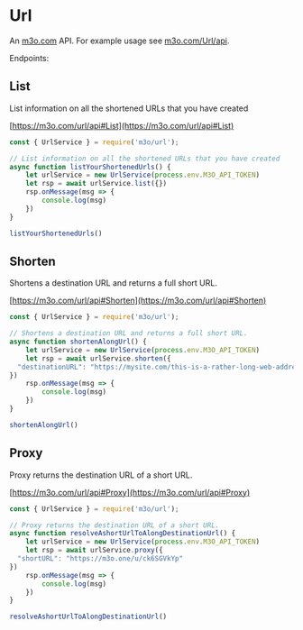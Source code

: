 # Url

An [m3o.com](https://m3o.com) API. For example usage see [m3o.com/Url/api](https://m3o.com/Url/api).

Endpoints:

## List

List information on all the shortened URLs that you have created


[https://m3o.com/url/api#List](https://m3o.com/url/api#List)

```js
const { UrlService } = require('m3o/url');

// List information on all the shortened URLs that you have created
async function listYourShortenedUrls() {
	let urlService = new UrlService(process.env.M3O_API_TOKEN)
	let rsp = await urlService.list({})
	rsp.onMessage(msg => {
		console.log(msg)
	})
}

listYourShortenedUrls()
```
## Shorten

Shortens a destination URL and returns a full short URL.


[https://m3o.com/url/api#Shorten](https://m3o.com/url/api#Shorten)

```js
const { UrlService } = require('m3o/url');

// Shortens a destination URL and returns a full short URL.
async function shortenAlongUrl() {
	let urlService = new UrlService(process.env.M3O_API_TOKEN)
	let rsp = await urlService.shorten({
  "destinationURL": "https://mysite.com/this-is-a-rather-long-web-address"
})
	rsp.onMessage(msg => {
		console.log(msg)
	})
}

shortenAlongUrl()
```
## Proxy

Proxy returns the destination URL of a short URL.


[https://m3o.com/url/api#Proxy](https://m3o.com/url/api#Proxy)

```js
const { UrlService } = require('m3o/url');

// Proxy returns the destination URL of a short URL.
async function resolveAshortUrlToAlongDestinationUrl() {
	let urlService = new UrlService(process.env.M3O_API_TOKEN)
	let rsp = await urlService.proxy({
  "shortURL": "https://m3o.one/u/ck6SGVkYp"
})
	rsp.onMessage(msg => {
		console.log(msg)
	})
}

resolveAshortUrlToAlongDestinationUrl()
```
